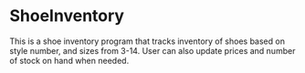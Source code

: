 # ShoeInventory
This is a shoe inventory program that tracks inventory of shoes based on style number, and sizes from 3-14. User can also update prices and number of stock on hand when needed. 
